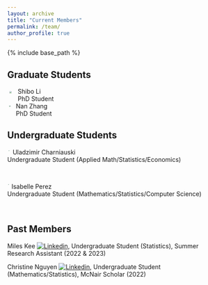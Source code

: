 ```yaml
---
layout: archive
title: "Current Members"
permalink: /team/
author_profile: true
---
```


{% include base_path %}

## Graduate Students

<img src="https://yaozheng-stat.github.io/images/profile_Shibo.jpg" align="left" style="zoom:27.07%;padding: 30px 50px 50px 20px;" /> 
Shibo Li<br>
PhD Student

<br clear="left">

<img src="https://yaozheng-stat.github.io/images/profile_NanZ.jpeg" align="left" style="zoom:22.22%;padding: 30px 50px 50px 20px;" /> 
Nan Zhang<br>
PhD Student

<br clear="left">

## Undergraduate Students

<img src="https://yaozheng-stat.github.io/images/profile_UladzimirC.png" align="left" style="zoom:13.96%;padding: 30px 50px 50px 20px;" /> Uladzimir Charniauski<br>
Undergraduate Student (Applied Math/Statistics/Economics)

<br clear="left">

<img src="https://yaozheng-stat.github.io/images/profile_IsabelleP.jpeg" align="left" style="zoom:10.85%;padding: 30px 50px 50px 20px;" /> Isabelle Perez <br>
Undergraduate Student (Mathematics/Statistics/Computer Science)

<br clear="left">

## Past Members

Miles Kee [![Linkedin](https://yaozheng-stat.github.io/images/linkedin.png)](https://www.linkedin.com/in/miles-kee-b15258205/),
Undergraduate Student (Statistics), Summer Research Assistant (2022 & 2023)

Christine Nguyen [![Linkedin](https://yaozheng-stat.github.io/images/linkedin.png)](https://www.linkedin.com/in/christinenguyen0721/),
Undergraduate Student (Mathematics/Statistics), McNair Scholar (2022)

<br clear="left">